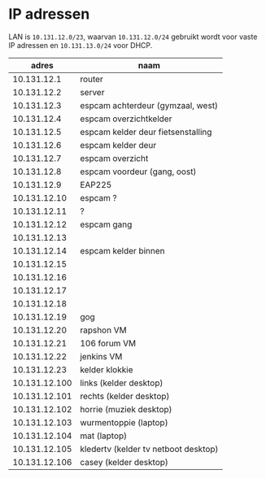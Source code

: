 # IP adressen

LAN is `10.131.12.0/23`, waarvan `10.131.12.0/24` gebruikt wordt voor vaste IP adressen en `10.131.13.0/24` voor DHCP.

| adres         | naam
| ------------- | -------------------
| 10.131.12.1   | router
| 10.131.12.2   | server
| 10.131.12.3   | espcam achterdeur (gymzaal, west)
| 10.131.12.4   | espcam overzichtkelder
| 10.131.12.5   | espcam kelder deur fietsenstalling
| 10.131.12.6   | espcam kelder deur
| 10.131.12.7   | espcam overzicht
| 10.131.12.8   | espcam voordeur (gang, oost)
| 10.131.12.9   | EAP225
| 10.131.12.10  | espcam ?
| 10.131.12.11  | ?
| 10.131.12.12  | espcam gang
| 10.131.12.13  |
| 10.131.12.14  | espcam kelder binnen
| 10.131.12.15  |
| 10.131.12.16  |
| 10.131.12.17  |
| 10.131.12.18  |
| 10.131.12.19  | gog
| 10.131.12.20  | rapshon VM
| 10.131.12.21  | 106 forum VM
| 10.131.12.22  | jenkins VM
| 10.131.12.23  | kelder klokkie
| 10.131.12.100 | links (kelder desktop)
| 10.131.12.101 | rechts (kelder desktop)
| 10.131.12.102 | horrie (muziek desktop)
| 10.131.12.103 | wurmentoppie (laptop)
| 10.131.12.104 | mat (laptop)
| 10.131.12.105 | kledertv (kelder tv netboot desktop)
| 10.131.12.106 | casey (kelder desktop)
